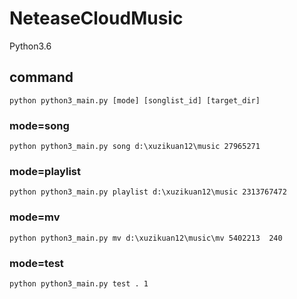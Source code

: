 # NeteaseCloudMusic
Python3.6
## command
`python python3_main.py [mode] [songlist_id] [target_dir]`

### mode=song
`python python3_main.py song d:\xuzikuan12\music 27965271`

### mode=playlist
`python python3_main.py playlist d:\xuzikuan12\music 2313767472`

### mode=mv
`python python3_main.py mv d:\xuzikuan12\music\mv 5402213  240`

### mode=test
`python python3_main.py test . 1`
